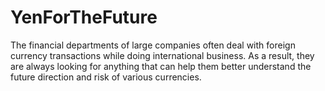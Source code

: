 # YenForTheFuture
The financial departments of large companies often deal with foreign currency transactions while doing international business. As a result, they are always looking for anything that can help them better understand the future direction and risk of various currencies.
